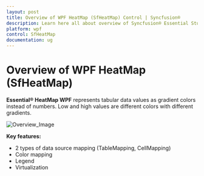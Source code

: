 ```yaml
---
layout: post
title: Overview of WPF HeatMap (SfHeatMap) Control | Syncfusion®
description: Learn here all about overview of Syncfusion® Essential Studio® WPF HeatMap (SfHeatMap) control, its elements, and more.
platform: wpf
control: SfHeatMap
documentation: ug
---
```


# Overview of WPF HeatMap (SfHeatMap)

**Essential® HeatMap WPF** represents tabular data values as gradient colors instead of numbers. Low and high values are different colors with different gradients.

![Overview_Image](Images/Overview_img1.jpeg)

**Key features:**

* 2 types of data source mapping (TableMapping, CellMapping)
* Color mapping
* Legend
* Virtualization


